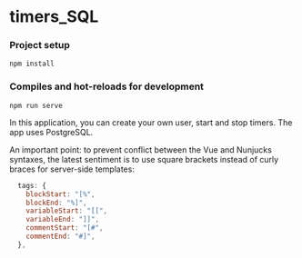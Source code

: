 # timers_SQL

### Project setup
```
npm install
```
### Compiles and hot-reloads for development
``` 
npm run serve
``` 

In this application, you can create your own user, start and stop timers. The app uses PostgreSQL.

An important point: to prevent conflict between the Vue and Nunjucks syntaxes, the latest sentiment is to use square brackets instead of curly braces for server-side templates:
```js
  tags: {
    blockStart: "[%",
    blockEnd: "%]",
    variableStart: "[[",
    variableEnd: "]]",
    commentStart: "[#",
    commentEnd: "#]",
  },
```


